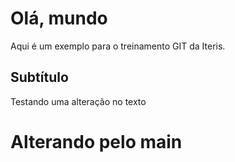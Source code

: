 # Olá, mundo

Aqui é um exemplo para o treinamento GIT da Iteris.

## Subtítulo


Testando uma alteração no texto
# Alterando pelo main